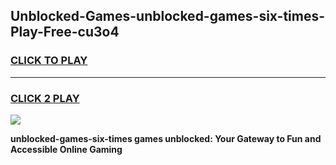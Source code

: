 
## Unblocked-Games-unblocked-games-six-times-Play-Free-cu3o4
<h3>
<a href="https://premium76.site?title=unblocked-games-six-times&ref=18A1">CLICK TO PLAY</a></h3>
<hr>

<h3>
<a href="https://premium76.site?title=unblocked-games-six-times&ref=18A1">CLICK 2 PLAY</a>
  
</h3>

<a href="https://premium76.site?title=unblocked-games-six-times&ref=18A1"><img src="https://clearcache.store/games.png"></a>


**unblocked-games-six-times games unblocked: Your Gateway to Fun and Accessible Online Gaming**
